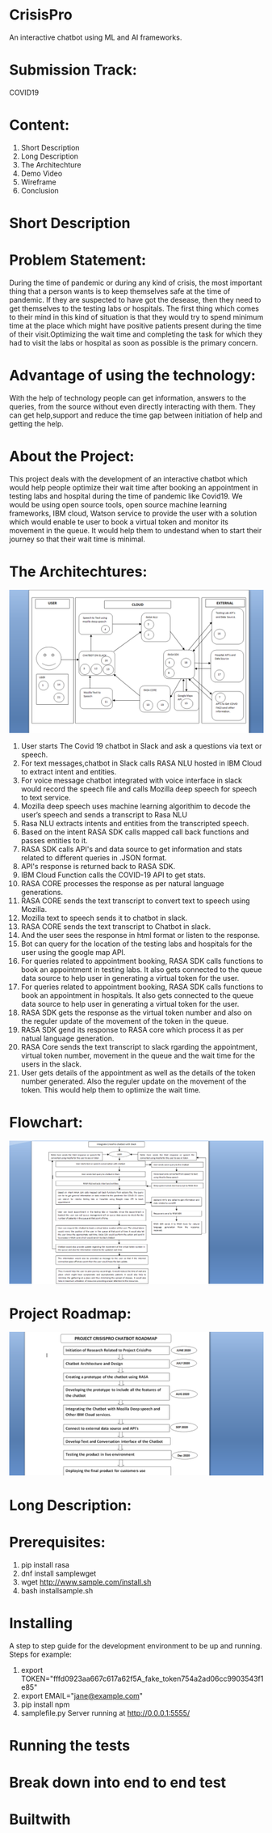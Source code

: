 # CrisisPro
An interactive chatbot using ML and AI frameworks.
# Submission Track:
COVID19
# Content:
1) Short Description
2) Long Description
3) The Architechture
4) Demo Video
3) Wireframe
4) Conclusion

# Short Description
# Problem Statement:
During the time of pandemic or during any kind of crisis, the most important thing that a person wants is to keep themselves safe at the time of pandemic. If they are suspected to have got the desease, then they need to get themselves to the testing labs or hospitals. The first thing which comes to their mind in this kind of situation is that they would try to spend minimum time at the place which might have positive patients present during the time of their visit.Optimizing the wait time and completing the task for which they had to visit the labs or hospital as soon as possible is the primary concern.
# Advantage of using the technology:
With the help of technology people can get information, answers to the queries, from the source without even directly interacting with them. They can get help,support and reduce the time gap between initiation of help and getting the help.
# About the Project:
This project deals with the development of an interactive chatbot which would help people optimize their wait time after booking an appointment in testing labs and hospital during the time of pandemic like Covid19. We would be using open source tools, open source machine learning frameworks, IBM cloud, Watson service to provide the user with a solution which would enable te user to book a virtual token and monitor its movement in the queue. It would help them to undestand when to start their journey so that their wait time is minimal.
# The Architechtures:
![Alt Text](https://github.com/techrishikb/Covid19_Chatbot/blob/master/chatbot%20architecture.png)
1) User starts The Covid 19 chatbot in Slack and ask a questions via text or speech.
2) For text messages,chatbot in Slack calls RASA NLU hosted in IBM Cloud  to extract intent and entities.
3) For voice message chatbot integrated with voice interface in slack would record the speech file and calls Mozilla deep speech for speech to text service.
4) Mozilla deep speech uses machine learning algorithim to decode the user’s speech and sends a transcript to Rasa NLU
5) Rasa NLU extracts intents and entities from the transcripted speech.
6) Based on the intent RASA SDK calls mapped call back functions and passes entities to it.
7) RASA SDK calls API's and data source to get information and stats related to different queries in .JSON format.
8) API's response is returned back to RASA SDK.
9) IBM Cloud Function calls the COVID-19 API to get stats.
10) RASA CORE processes the response as per natural language generations.
11) RASA CORE sends the text transcript to convert text to speech using Mozilla.
12) Mozilla text to speech sends it to chatbot in slack. 
13) RASA CORE sends the text transcript to Chatbot in slack.
14) And the user sees the response in html format or listen to the response.
15) Bot can query for the location of the testing labs and hospitals for the user using the google map API.
16) For queries related to appointment booking, RASA SDK calls functions to book an appointment in testing labs. It also gets connected to the queue data source to help user in generating a virtual token for the user.
17) For queries related to appointment booking, RASA SDK calls functions to book an appointment in hospitals. It also gets connected to the queue data source to help user in generating a virtual token for the user.
18) RASA SDK gets the response as the virtual token number and also on the reguler update of the movement of the token in the queue. 
19) RASA SDK gend its response to RASA core which process it as per natual language generation.
20) RASA Core sends the text transcript to slack rgarding the appointment, virtual token number, movement in the queue and the wait time for the users in the slack.
21) User gets details of the appointment as well as the details of the token number generated. Also the reguler update on the movement of the token. This would help them to optimize the wait time.
# Flowchart:
  ![Alt Text](https://github.com/techrishikb/Covid19_Chatbot/blob/master/chatbot_flowchart.png)
# Project Roadmap:
  ![Alt Text](https://github.com/techrishikb/Covid19_Chatbot/blob/master/roadmap.png)
  
# Long Description:

# Prerequisites:
1) pip install rasa
2) dnf install samplewget
3) wget http://www.sample.com/install.sh
4) bash installsample.sh

# Installing

A step to step guide for the development environment to be up and running.
Steps for example:
1) export TOKEN="fffd0923aa667c617a62f5A_fake_token754a2ad06cc9903543f1e85"
2) export EMAIL="jane@example.com"
3) pip install npm
4) samplefile.py
Server running at http://0.0.0.1:5555/

# Running the tests
# Break down into end to end test
# Builtwith
